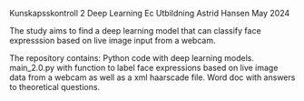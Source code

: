 Kunskapsskontroll 2
Deep Learning
Ec Utbildning 
Astrid Hansen
May 2024

The study aims to find a deep learning model that can classify face expresssion based on live image input from a webcam.  

The repository contains:
Python code with deep learning models. 
main_2.0.py with function to label face expressions based on live image data from a webcam as well as a xml haarscade file.
Word doc with answers to theoretical questions.



